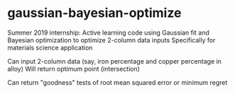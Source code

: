 # gaussian-bayesian-optimize
Summer 2019 internship:
Active learning code using Gaussian fit and Bayesian optimization to optimize 2-column data inputs
Specifically for materials science application

Can input 2-column data (say, iron percentage and copper percentage in alloy)
Will return optimum point (intersection)

Can return "goodness" tests of root mean squared error or minimum regret

